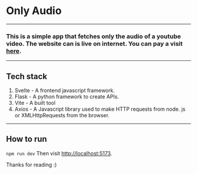 # **Only Audio**
----------
### This is a simple app that fetches only the audio of a youtube video. The website can is live on internet. You can pay a visit [here](https://onlyaudio.hypernova101.repl.co/). 
----------
## **Tech stack**
1. Svelte - A frontend javascript framework.
2. Flask - A python framework to create APIs.
3. Vite - A built tool
4. Axios - A Javascript library used to make HTTP requests from node. js or XMLHttpRequests from the browser. 
----------
## **How to run**

`npm run dev`
Then visit [http://localhost:5173](http://localhost:5173).

Thanks for reading :)
